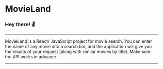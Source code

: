 # MovieLand

### Hey there! ✌️

*** 
  MovieLand is a React/ JavaScript project for movie search. 
  You can enter the name of any movie into a search bar, 
  and the application will give you the results of your request 
  (along with similar movies by title). 
  Make sure the API works in advance.
***
